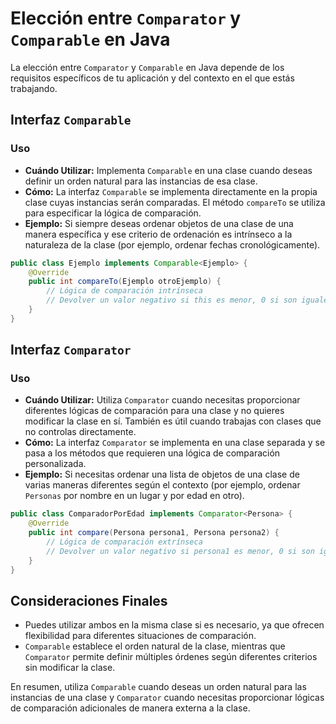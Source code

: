 # Elección entre `Comparator` y `Comparable` en Java

La elección entre `Comparator` y `Comparable` en Java depende de los requisitos específicos de tu aplicación y del contexto en el que estás trabajando.

## Interfaz `Comparable`

### Uso

- **Cuándo Utilizar:** Implementa `Comparable` en una clase cuando deseas definir un orden natural para las instancias de esa clase.
- **Cómo:** La interfaz `Comparable` se implementa directamente en la propia clase cuyas instancias serán comparadas. El método `compareTo` se utiliza para especificar la lógica de comparación.
- **Ejemplo:** Si siempre deseas ordenar objetos de una clase de una manera específica y ese criterio de ordenación es intrínseco a la naturaleza de la clase (por ejemplo, ordenar fechas cronológicamente).

```java
public class Ejemplo implements Comparable<Ejemplo> {
    @Override
    public int compareTo(Ejemplo otroEjemplo) {
        // Lógica de comparación intrínseca
        // Devolver un valor negativo si this es menor, 0 si son iguales, y positivo si this es mayor.
    }
}
```

## Interfaz `Comparator`

### Uso

- **Cuándo Utilizar:** Utiliza `Comparator` cuando necesitas proporcionar diferentes lógicas de comparación para una clase y no quieres modificar la clase en sí. También es útil cuando trabajas con clases que no controlas directamente.
- **Cómo:** La interfaz `Comparator` se implementa en una clase separada y se pasa a los métodos que requieren una lógica de comparación personalizada.
- **Ejemplo:** Si necesitas ordenar una lista de objetos de una clase de varias maneras diferentes según el contexto (por ejemplo, ordenar `Personas` por nombre en un lugar y por edad en otro).

```java
public class ComparadorPorEdad implements Comparator<Persona> {
    @Override
    public int compare(Persona persona1, Persona persona2) {
        // Lógica de comparación extrínseca
        // Devolver un valor negativo si persona1 es menor, 0 si son iguales, y positivo si persona1 es mayor.
    }
}
```

## Consideraciones Finales

- Puedes utilizar ambos en la misma clase si es necesario, ya que ofrecen flexibilidad para diferentes situaciones de comparación.
- `Comparable` establece el orden natural de la clase, mientras que `Comparator` permite definir múltiples órdenes según diferentes criterios sin modificar la clase.

En resumen, utiliza `Comparable` cuando deseas un orden natural para las instancias de una clase y `Comparator` cuando necesitas proporcionar lógicas de comparación adicionales de manera externa a la clase.